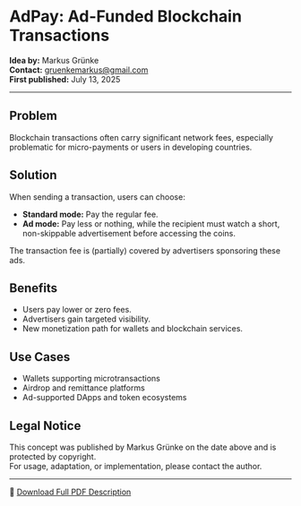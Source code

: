 # AdPay: Ad-Funded Blockchain Transactions

**Idea by:** Markus Grünke  
**Contact:** gruenkemarkus@gmail.com  
**First published:** July 13, 2025

---

## Problem

Blockchain transactions often carry significant network fees, especially problematic for micro-payments or users in developing countries.

## Solution

When sending a transaction, users can choose:
- **Standard mode:** Pay the regular fee.
- **Ad mode:** Pay less or nothing, while the recipient must watch a short, non-skippable advertisement before accessing the coins.

The transaction fee is (partially) covered by advertisers sponsoring these ads.

## Benefits

- Users pay lower or zero fees.
- Advertisers gain targeted visibility.
- New monetization path for wallets and blockchain services.

## Use Cases

- Wallets supporting microtransactions
- Airdrop and remittance platforms
- Ad-supported DApps and token ecosystems

## Legal Notice

This concept was published by Markus Grünke on the date above and is protected by copyright.  
For usage, adaptation, or implementation, please contact the author.

---

📄 [Download Full PDF Description](./AdPay_Ad_Funded_Blockchain_Transactions_Markus_Gruenke_EN.pdf)
